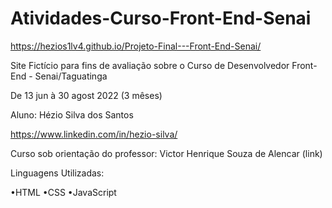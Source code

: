 # Atividades-Curso-Front-End-Senai
https://hezios1lv4.github.io/Projeto-Final---Front-End-Senai/

Site Fictício para fins de avaliação sobre o Curso de Desenvolvedor Front-End - Senai/Taguatinga

De 13 jun à 30 agost 2022 (3 mêses)

Aluno: Hézio Silva dos Santos

https://www.linkedin.com/in/hezio-silva/

Curso sob orientação do professor: Victor Henrique Souza de Alencar (link)

Linguagens Utilizadas:

•HTML •CSS •JavaScript
